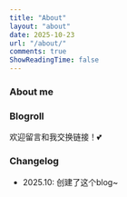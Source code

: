 ```yaml
---
title: "About"
layout: "about"
date: 2025-10-23
url: "/about/"
comments: true
ShowReadingTime: false
---
```



### About me




### Blogroll

欢迎留言和我交换链接！💕



### Changelog

- 2025.10: 创建了这个blog~